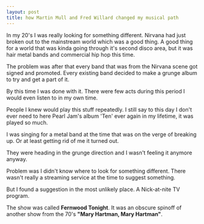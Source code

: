 ```yaml
---
layout: post
title: how Martin Mull and Fred Willard changed my musical path
---
```

In my 20's I was really looking for something different. Nirvana had just broken out to the mainstream world which was a good thing. A good thing for a world that was kinda going through it's second disco area, but it was hair metal bands and commercial hip hop this time.

The problem was after that every band that was from the Nirvana scene got signed and promoted. Every existing band decided to make a grunge album to try and get a part of it. 

By this time I was done with it. There were few acts during this period I would even listen to in my own time. 

People I knew would play this stuff repeatedly. I still say to this day I don't ever need to here Pearl Jam's album 'Ten' ever again in my lifetime, it was played so much. 

I was singing for a metal band at the time that was on the verge of breaking up. Or at least getting rid of me it turned out. 

They were heading in the grunge direction and I wasn't feeling it anymore anyway. 

Problem was I didn't know where to look for something different. There wasn't really a streaming service at the time to suggest something. 

But I found a suggestion in the most unlikely place. A Nick-at-nite TV program. 

The show was called **Fernwood Tonight**. It was an obscure spinoff of another show from the 70's **"Mary Hartman, Mary Hartman"**.

